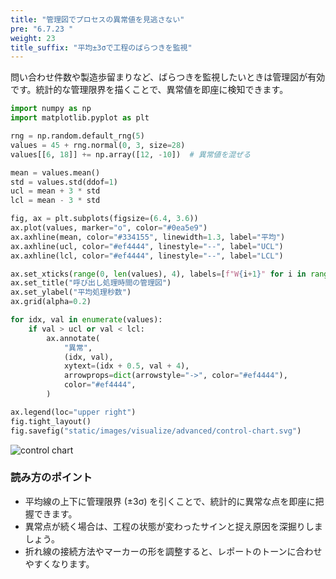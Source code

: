 ```yaml
---
title: "管理図でプロセスの異常値を見逃さない"
pre: "6.7.23 "
weight: 23
title_suffix: "平均±3σで工程のばらつきを監視"
---
```


問い合わせ件数や製造歩留まりなど、ばらつきを監視したいときは管理図が有効です。統計的な管理限界を描くことで、異常値を即座に検知できます。

```python
import numpy as np
import matplotlib.pyplot as plt

rng = np.random.default_rng(5)
values = 45 + rng.normal(0, 3, size=28)
values[[6, 18]] += np.array([12, -10])  # 異常値を混ぜる

mean = values.mean()
std = values.std(ddof=1)
ucl = mean + 3 * std
lcl = mean - 3 * std

fig, ax = plt.subplots(figsize=(6.4, 3.6))
ax.plot(values, marker="o", color="#0ea5e9")
ax.axhline(mean, color="#334155", linewidth=1.3, label="平均")
ax.axhline(ucl, color="#ef4444", linestyle="--", label="UCL")
ax.axhline(lcl, color="#ef4444", linestyle="--", label="LCL")

ax.set_xticks(range(0, len(values), 4), labels=[f"W{i+1}" for i in range(0, len(values), 4)])
ax.set_title("呼び出し処理時間の管理図")
ax.set_ylabel("平均処理秒数")
ax.grid(alpha=0.2)

for idx, val in enumerate(values):
    if val > ucl or val < lcl:
        ax.annotate(
            "異常",
            (idx, val),
            xytext=(idx + 0.5, val + 4),
            arrowprops=dict(arrowstyle="->", color="#ef4444"),
            color="#ef4444",
        )

ax.legend(loc="upper right")
fig.tight_layout()
fig.savefig("static/images/visualize/advanced/control-chart.svg")
```

![control chart](/images/visualize/advanced/control-chart.svg)

### 読み方のポイント
- 平均線の上下に管理限界 (±3σ) を引くことで、統計的に異常な点を即座に把握できます。
- 異常点が続く場合は、工程の状態が変わったサインと捉え原因を深掘りしましょう。
- 折れ線の接続方法やマーカーの形を調整すると、レポートのトーンに合わせやすくなります。

